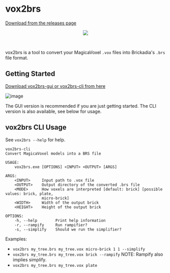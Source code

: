 # vox2brs
[Download from the releases page](https://github.com/Wrapperup/vox2brs/releases)

<p align=center>
<img src=https://user-images.githubusercontent.com/7478134/149688242-f1afbf68-d0f5-4669-96f1-ce2f0a0ee614.png>
</p>
<br>

vox2brs is a tool to convert your MagicaVoxel `.vox` files into Brickadia's `.brs` file format.

## Getting Started
[Download vox2brs-gui or vox2brs-cli from here](https://github.com/Wrapperup/vox2brs/releases)

![image](https://user-images.githubusercontent.com/7478134/149688378-ec6761b4-d89c-41fd-a6bb-9e353f68b89a.png)

The GUI version is recommended if you are just getting started.
The CLI version is also available, see below for usage.

## vox2brs CLI Usage
See `vox2brs --help` for help.

```
vox2brs-cli
Convert MagicaVoxel models into a BRS file

USAGE:
    vox2brs.exe [OPTIONS] <INPUT> <OUTPUT> [ARGS]

ARGS:
    <INPUT>     Input path to .vox file
    <OUTPUT>    Output directory of the converted .brs file
    <MODE>      How voxels are interpreted [default: brick] [possible values: brick, plate,
                micro-brick]
    <WIDTH>     Width of the output brick
    <HEIGHT>    Height of the output brick

OPTIONS:
    -h, --help        Print help information
    -r, --rampify     Run rampifier?
    -s, --simplify    Should we run the simplifier?
```

Examples:
* `vox2brs my_tree.brs my_tree.vox micro-brick 1 1 --simplify`
* `vox2brs my_tree.brs my_tree.vox brick --rampify` NOTE: Rampify also implies simplify.
* `vox2brs my_tree.brs my_tree.vox plate`
